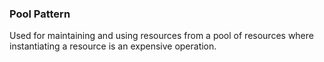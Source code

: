 ### Pool Pattern

Used for maintaining and using resources from a pool of resources where instantiating a resource is an expensive operation. 